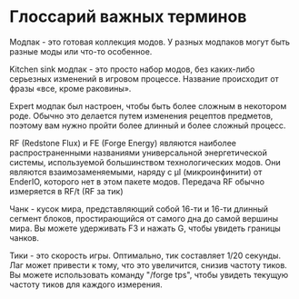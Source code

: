 # Глоссарий важных терминов

Модпак - это готовая коллекция модов. У разных модпаков могут быть разные моды или что-то особенное.

Kitchen sink модпак - это просто набор модов, без каких-либо серьезных изменений в игровом процессе. Название происходит от фразы «все, кроме раковины».

Expert модпак был настроен, чтобы быть более сложным в некотором роде. Обычно это делается путем изменения рецептов предметов, поэтому вам нужно пройти более длинный и более сложный процесс.

RF (Redstone Flux) и FE (Forge Energy) являются наиболее распространенными названиями универсальной энергетической системы, используемой большинством технологических модов. Они являются взаимозаменяемыми, наряду с µI (микроинфинити) от EnderIO, которого нет в этом пакете модов. Передача RF обычно измеряется в RF/t (RF за тик)

Чанк - кусок мира, представляющий собой 16-ти и 16-ти длинный сегмент блоков, простирающийся от самого дна до самой вершины мира. Вы можете удерживать F3 и нажать G, чтобы увидеть границы чанков.

Тики - это скорость игры. Оптимально, тик составляет 1/20 секунды. Лаг может привести к тому, что это увеличится, снизив частоту тиков. Вы можете использовать команду "/forge tps", чтобы увидеть текущую частоту тиков для каждого измерения.
